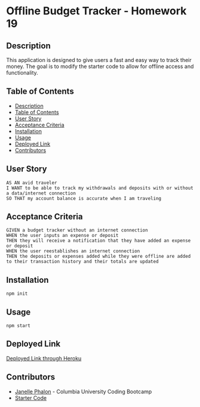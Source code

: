 # Offline Budget Tracker - Homework 19

## Description
This application is designed to give users a fast and easy way to track their money. The goal is to modify the starter code to allow for offline access and functionality. 

## Table of Contents 
  - [Description](#description)
  - [Table of Contents](#table-of-contents)
  - [User Story](#user-story)
  - [Acceptance Criteria](#acceptance-criteria)
  - [Installation](#installation)
  - [Usage](#usage)
  - [Deployed Link](#deployed-link)
  - [Contributors](#contributors)


## User Story
```
AS AN avid traveler
I WANT to be able to track my withdrawals and deposits with or without a data/internet connection
SO THAT my account balance is accurate when I am traveling 
```

## Acceptance Criteria 
```
GIVEN a budget tracker without an internet connection
WHEN the user inputs an expense or deposit
THEN they will receive a notification that they have added an expense or deposit
WHEN the user reestablishes an internet connection
THEN the deposits or expenses added while they were offline are added to their transaction history and their totals are updated
```

## Installation
`npm init` 

## Usage
`npm start`

## Deployed Link 
[Deployed Link through Heroku](https://peaceful-shelf-24968.herokuapp.com/)

## Contributors
* [Janelle Phalon](https://github.com/janellephalon) - Columbia University Coding Bootcamp 
* [Starter Code](https://github.com/coding-boot-camp/symmetrical-bassoon) 
